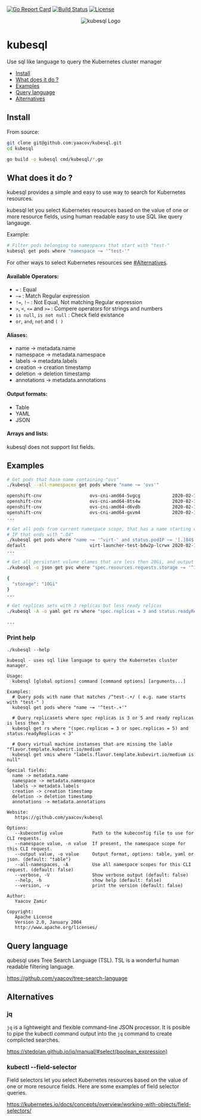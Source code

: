 
[![Go Report Card](https://goreportcard.com/badge/github.com/yaacov/kubesql)](https://goreportcard.com/report/github.com/yaacov/kubesql)
[![Build Status](https://travis-ci.org/yaacov/kubesql.svg?branch=master)](https://travis-ci.org/yaacov/kubesql)
[![License](https://img.shields.io/badge/License-Apache%202.0-blue.svg)](https://opensource.org/licenses/Apache-2.0)

<p align="center">
  <img src="https://raw.githubusercontent.com/yaacov/kubesql/master/img/kubesql-162.png" alt="kubesql Logo">
</p>

# kubesql

Use sql like language to query the Kubernetes cluster manager

  - [Install](#install)
  - [What does it do ?](#what-does-it-do-)
  - [Examples](#examples)
  - [Query language](#query-language)
  - [Alternatives](#alternatives)

## Install

From source:

``` bash
git clone git@github.com:yaacov/kubesql.git
cd kubesql

go build -o kubesql cmd/kubesql/*.go
```

## What does it do ?

kubesql provides a simple and easy to use way to search for Kubernetes resources.

kubesql let you select Kubernetes resources based on the value of one or more resource fields, using
human readable easy to use SQL like query langauge.

Example:
``` bash
# Filter pods belonging to namespaces that start with "test-"
kubesql get pods where "namespace ~= '^test-'"
```

For other ways to select Kubernetes resources see [#Alternatives](https://github.com/yaacov/kubesql#alternatives).

#### Available Operators:

  - `=` : Equal
  - `~=` : Match Regular expression
  - `!=`, `!~` : Not Equal, Not matching Regular expression
  - `>`, `<`, `<=` and `>=` : Compere operators for strings and numbers
  - `is null`, `is not null` : Check field existance
  - `or`, `and`, `not` and `( )`

#### Aliases:
  - name -> metadata.name
  - namespace -> metadata.namespace
  - labels -> metadata.labels
  - creation -> creation timestamp
  - deletion -> deletion timestamp
  - annotations -> metadata.annotations

#### Output formats:
  - Table
  - YAML
  - JSON

#### Arrays and lists:
kubesql does not support list fields.

## Examples

``` bash
# Get pods that hase name containing "ovs"
./kubesql --all-namespaces get pods where "name ~= 'ovs'"

openshift-cnv                  ovs-cni-amd64-5vgcg            2020-02-10T23:26:31+02:00
openshift-cnv                  ovs-cni-amd64-8ts4w            2020-02-10T22:01:59+02:00
openshift-cnv                  ovs-cni-amd64-d6vdb            2020-02-10T23:13:45+02:00
openshift-cnv                  ovs-cni-amd64-gxvm4            2020-02-10T22:01:59+02:00
...
```

``` bash
# Get all pods from current namespace scope, that has a name starting with "virt-" and
# IP that ends with ".84"
./kubesql get pods where "name ~= '^virt-' and status.podIP ~= '[.]84$'"
default                        virt-launcher-test-bdw2p-lcrwx 2020-02-12T14:14:01+02:00
...
```

``` bash
# Get all persistant volume clames that are less then 20Gi, and output as json.
./kubesql -o json get pvc where "spec.resources.requests.storage ~= '^1[0-9]Gi' or spec.resources.requests.storage ~= '^[1-9]Gi'" | jq .Object.spec.resources.requests

{
  "storage": "10Gi"
}
...
```

``` bash
# Get replicas sets with 3 replicas but less ready relicas
./kubesql -A -o yaml get rs where "spec.replicas = 3 and status.readyReplicas < 3"

...
```
### Print help

```
./kubesql --help

kubesql - uses sql like language to query the Kubernetes cluster manager.

Usage:
  kubesql [global options] command [command options] [arguments...]

Examples:
  # Query pods with name that matches /^test-.+/ ( e.g. name starts with "test-" )
  kubesql get pods where "name ~= '^test-.+'"

  # Query replicasets where spec replicas is 3 or 5 and ready replicas is less then 3
  kubesql get rs where "(spec.replicas = 3 or spec.replicas = 5) and status.readyReplicas < 3"

  # Query virtual machine instanses that are missing the lable "flavor.template.kubevirt.io/medium" 
  kubesql get vmis where "labels.flavor.template.kubevirt.io/medium is null"

Special fields:
  name -> metadata.name
  namespace -> metadata.namespace
  labels -> metadata.labels
  creation -> creation timestamp
  deletion -> deletion timestamp
  annotations -> metadata.annotations

Website:
   https://github.com/yaacov/kubesql

Options:
   --kubeconfig value           Path to the kubeconfig file to use for CLI requests.
   --namespace value, -n value  If present, the namespace scope for this CLI request.
   --output value, -o value     Output format, options: table, yaml or json. (default: "table")
   --all-namespaces, -A         Use all namespace scopes for this CLI request. (default: false)
   --verbose, -V                Show verbose output (default: false)
   --help, -h                   show help (default: false)
   --version, -v                print the version (default: false)
   
Author:
   Yaacov Zamir

Copyright:
   Apache License
   Version 2.0, January 2004
   http://www.apache.org/licenses/

```

## Query language

qubesql uses Tree Search Language (TSL). TSL is a wonderful human readable filtering language.

https://github.com/yaacov/tree-search-language

## Alternatives

### jq

`jq` is a lightweight and flexible command-line JSON processor. It is posible to
pipe the kubectl command output into the `jq` command to create complicted searches.

https://stedolan.github.io/jq/manual/#select(boolean_expression)

### kubectl --field-selector

Field selectors let you select Kubernetes resources based on the value of one or more resource fields. Here are some examples of field selector queries.

https://kubernetes.io/docs/concepts/overview/working-with-objects/field-selectors/
